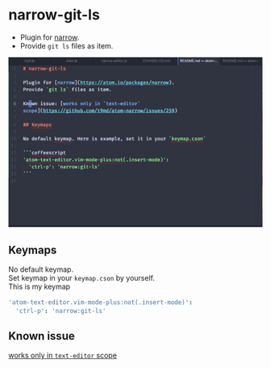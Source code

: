 # narrow-git-ls

- Plugin for [narrow](https://atom.io/packages/narrow).
- Provide `git ls` files as item.

![narrow-git-ls](https://raw.githubusercontent.com/t9md/t9md/2f54f7689c534b6cdfcadda28c584d01524ffbc2/img/atom-narrow/provider-git-ls.gif)


## Keymaps

No default keymap.  
Set keymap in your `keymap.cson` by yourself.  
This is my keymap  

```coffeescript
'atom-text-editor.vim-mode-plus:not(.insert-mode)':
  'ctrl-p': 'narrow:git-ls'
```

## Known issue

[works only in `text-editor` scope](https://github.com/t9md/atom-narrow/issues/259)
